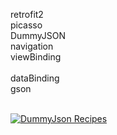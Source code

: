 retrofit2
<br/>
picasso
<br/>
DummyJSON
<br/>
navigation
<br/>
viewBinding
<br/>        
dataBinding
<br/>
gson
<br/>
<br/>

[![DummyJson Recipes](https://img.youtube.com/vi/o8C0fdc1Cio/0.jpg)](https://www.youtube.com/watch?v=o8C0fdc1Cio)
